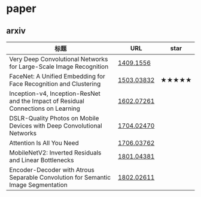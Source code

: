 # paper

## arxiv

|标题|URL|star|
|-|-|-|
|Very Deep Convolutional Networks for Large-Scale Image Recognition|[1409.1556](https://arxiv.org/abs/1409.1556)||
|FaceNet: A Unified Embedding for Face Recognition and Clustering|[1503.03832](https://arxiv.org/abs/1503.03832)|★★★★★|
|Inception-v4, Inception-ResNet and the Impact of Residual Connections on Learning|[1602.07261](http://arxiv.org/abs/1602.07261)||
|DSLR-Quality Photos on Mobile Devices with Deep Convolutional Networks|[1704.02470](http://arxiv.org/abs/1704.02470)||
|Attention Is All You Need|[1706.03762](http://arxiv.org/abs/1706.03762)||
|MobileNetV2: Inverted Residuals and Linear Bottlenecks|[1801.04381](http://arxiv.org/abs/1801.04381)||
|Encoder-Decoder with Atrous Separable Convolution for Semantic Image Segmentation|[1802.02611](http://arxiv.org/abs/1802.02611)||
